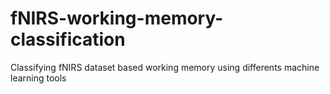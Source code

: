 # fNIRS-working-memory-classification
Classifying fNIRS dataset based working memory using differents machine learning tools
